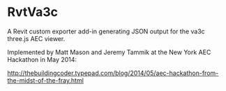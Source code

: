 RvtVa3c
=======

A Revit custom exporter add-in generating JSON output for the va3c three.js AEC viewer.

Implemented by Matt Mason and Jeremy Tammik at the New York AEC Hackathon in May 2014:

http://thebuildingcoder.typepad.com/blog/2014/05/aec-hackathon-from-the-midst-of-the-fray.html
